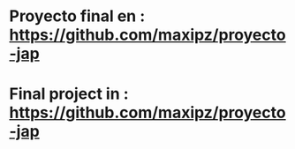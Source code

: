 # Proyecto final en : https://github.com/maxipz/proyecto-jap

# Final project in : https://github.com/maxipz/proyecto-jap
